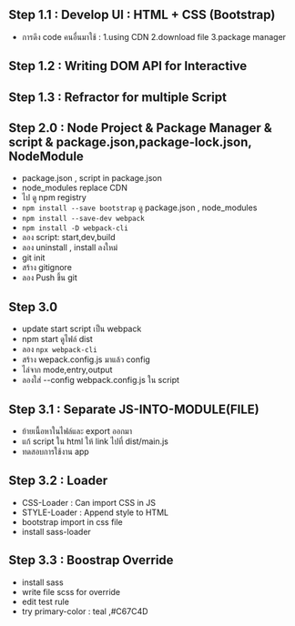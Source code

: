 ## Step 1.1 : Develop UI : HTML + CSS (Bootstrap)

-   การดึง code คนอื่นมาใช้ : 1.using CDN 2.download file 3.package manager

## Step 1.2 : Writing DOM API for Interactive

## Step 1.3 : Refractor for multiple Script

## Step 2.0 : Node Project & Package Manager & script & package.json,package-lock.json, NodeModule

-   package.json , script in package.json
-   node_modules replace CDN
-   ไป ดู npm registry
-   `npm install --save bootstrap` ดู package.json , node_modules
-   `npm install --save-dev webpack`
-   `npm install -D webpack-cli`
-   ลอง script: start,dev,build
-   ลอง uninstall , install ลงใหม่
-   git init
-   สร้าง gitignore
-   ลอง Push ขึ้น git

## Step 3.0

-   update start script เป็น webpack
-   npm start ดูไฟล์ dist
-   ลอง `npx webpack-cli`
-   สร้าง wepack.config.js มาแล้ว config
-   ไล่จาก mode,entry,output
-   ลองใส่ --config webpack.config.js ใน script

## Step 3.1 : Separate JS-INTO-MODULE(FILE)

-   ย้ายเนื้อหาในไฟล์และ export ออกมา
-   แก้ script ใน html ให้ link ไปที่ dist/main.js
-   ทดสอบการใช้งาน app

## Step 3.2 : Loader

-   CSS-Loader : Can import CSS in JS
-   STYLE-Loader : Append style to HTML
-   bootstrap import in css file
-   install sass-loader

## Step 3.3 : Boostrap Override

-   install sass
-   write file scss for override
-   edit test rule
-   try primary-color : teal ,#C67C4D
